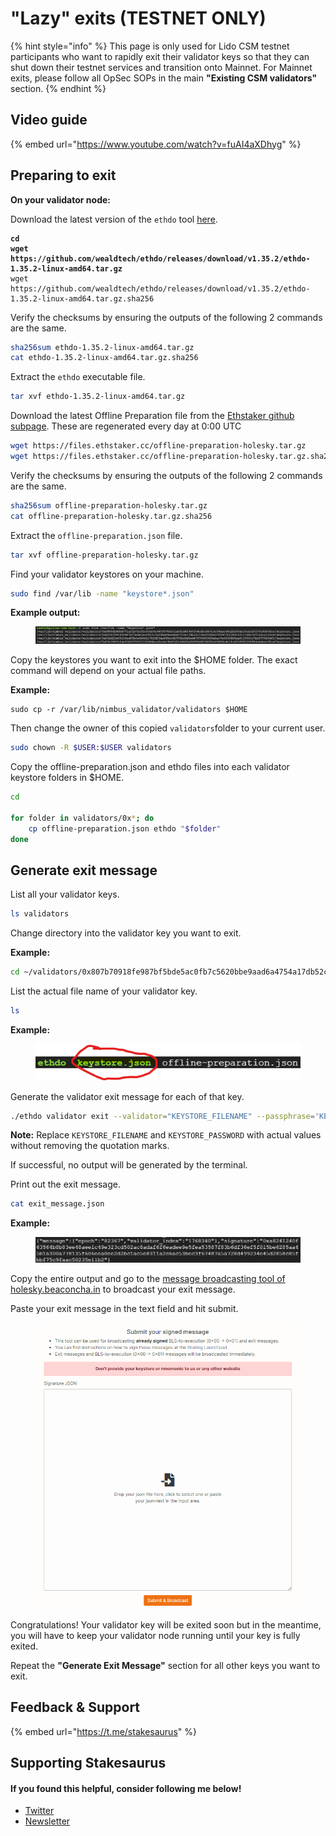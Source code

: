 # "Lazy" exits (TESTNET ONLY)

{% hint style="info" %}
This page is only used for Lido CSM testnet participants who want to rapidly exit their validator keys so that they can shut down their testnet services and transition onto Mainnet. For Mainnet exits, please follow all OpSec SOPs in the main **"Existing CSM validators"** section.
{% endhint %}

## Video guide

{% embed url="https://www.youtube.com/watch?v=fuAI4aXDhyg" %}

## Preparing to exit

**On your validator node:**

Download the latest version of the `ethdo` tool [here](https://github.com/wealdtech/ethdo/releases).

<pre class="language-sh"><code class="lang-sh"><strong>cd
</strong><strong>wget https://github.com/wealdtech/ethdo/releases/download/v1.35.2/ethdo-1.35.2-linux-amd64.tar.gz
</strong>wget https://github.com/wealdtech/ethdo/releases/download/v1.35.2/ethdo-1.35.2-linux-amd64.tar.gz.sha256
</code></pre>

Verify the checksums by ensuring the outputs of the following 2 commands are the same.

```sh
sha256sum ethdo-1.35.2-linux-amd64.tar.gz
cat ethdo-1.35.2-linux-amd64.tar.gz.sha256
```

Extract the `ethdo` executable file.

```sh
tar xvf ethdo-1.35.2-linux-amd64.tar.gz
```

Download the latest Offline Preparation file from the [Ethstaker github subpage](https://github.com/eth-educators/ethstaker-guides/blob/main/voluntary-exit.md#prepared-alternative). These are regenerated every day at 0:00 UTC

```sh
wget https://files.ethstaker.cc/offline-preparation-holesky.tar.gz
wget https://files.ethstaker.cc/offline-preparation-holesky.tar.gz.sha256
```

Verify the checksums by ensuring the outputs of the following 2 commands are the same.

```sh
sha256sum offline-preparation-holesky.tar.gz
cat offline-preparation-holesky.tar.gz.sha256 
```

Extract the `offline-preparation.json` file.

```sh
tar xvf offline-preparation-holesky.tar.gz
```

Find your validator keystores on your machine.

```sh
sudo find /var/lib -name "keystore*.json"
```

**Example output:**

<figure><img src="../../../.gitbook/assets/image.png" alt=""><figcaption></figcaption></figure>

Copy the keystores you want to exit into the $HOME folder. The exact command will depend on your actual file paths.

**Example:**

```
sudo cp -r /var/lib/nimbus_validator/validators $HOME
```

Then change the owner of this copied `validators`folder to your current user.

```sh
sudo chown -R $USER:$USER validators
```

Copy the offline-preparation.json and ethdo files into each validator keystore folders in $HOME.

```sh
cd

for folder in validators/0x*; do
    cp offline-preparation.json ethdo "$folder"
done
```

## Generate exit message

List all your validator keys.

```sh
ls validators
```

Change directory into the validator key you want to exit.

**Example:**

```sh
cd ~/validators/0x807b70918fe987bf5bde5ac0fb7c5620bbe9aad6a4754a17db52c73ed7208a5ffb9f5fa78d1b7c11e827d71b3ccc03ce 
```

List the actual file name of your validator key.

```sh
ls
```

**Example:**

<figure><img src="../../../.gitbook/assets/image (1).png" alt=""><figcaption></figcaption></figure>

Generate the validator exit message for each of that key.

```sh
./ethdo validator exit --validator="KEYSTORE_FILENAME" --passphrase='KEYSTORE_PASSWORD' --json --offline > exit_message.json
```

**Note:** Replace `KEYSTORE_FILENAME` and `KEYSTORE_PASSWORD` with actual values without removing the quotation marks.

If successful, no output will be generated by the terminal.

Print out the exit message.

```sh
cat exit_message.json
```

**Example:**

<figure><img src="../../../.gitbook/assets/image (2).png" alt=""><figcaption></figcaption></figure>

Copy the entire output and go to the [message broadcasting tool of holesky.beaconcha.in](https://holesky.beaconcha.in/tools/broadcast) to broadcast your exit message.

Paste your exit message in the text field and hit submit.

<figure><img src="../../../.gitbook/assets/image (3).png" alt=""><figcaption></figcaption></figure>

Congratulations! Your validator key will be exited soon but in the meantime, you will have to keep your validator node running until your key is fully exited.&#x20;

Repeat the **"Generate Exit Message"** section for all other keys you want to exit.&#x20;

## Feedback & Support

{% embed url="https://t.me/stakesaurus" %}

## Supporting Stakesaurus

#### If you found this helpful, consider following me below!

* [Twitter](https://twitter.com/stakesaurus)
* [Newsletter](https://stakesaurus.beehiiv.com/)
